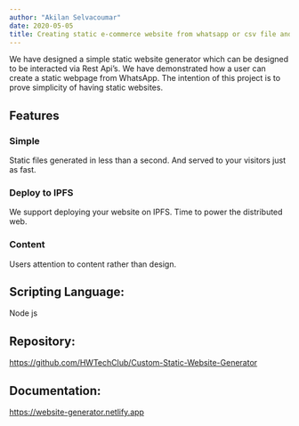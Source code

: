 ```yaml
---
author: "Akilan Selvacoumar"
date: 2020-05-05
title: Creating static e-commerce website from whatsapp or csv file and deploying on IPFS
---
```


We have designed a simple static website generator which can be designed to be interacted via Rest Api’s. We have demonstrated how a user can create a static webpage from WhatsApp. The intention of this project is to prove simplicity of having static websites. 

## Features

### Simple
Static files generated in less than a second. And served to your visitors just as fast.

### Deploy to IPFS
We support deploying your website on IPFS. Time to power the distributed web.

### Content
Users attention to content rather than design. 

## Scripting Language: 
Node js

## Repository: 
https://github.com/HWTechClub/Custom-Static-Website-Generator
 
## Documentation: 
https://website-generator.netlify.app

